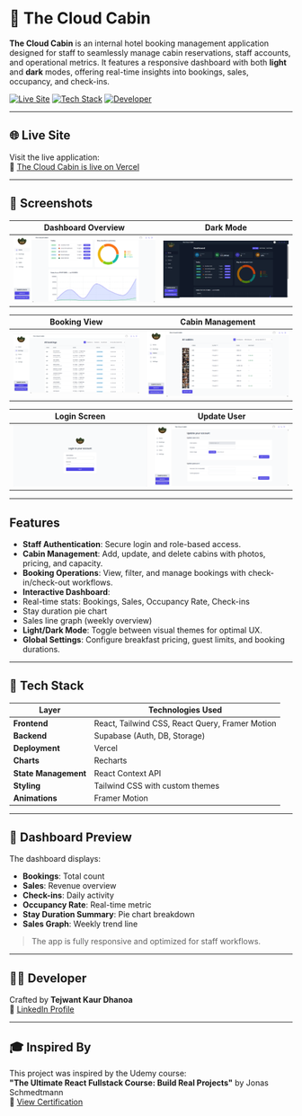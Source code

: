 # 🏨 The Cloud Cabin

**The Cloud Cabin** is an internal hotel booking management application designed for staff to seamlessly manage cabin reservations, staff accounts, and operational metrics. It features a responsive dashboard with both **light** and **dark** modes, offering real-time insights into bookings, sales, occupancy, and check-ins.

[![Live Site](https://img.shields.io/badge/Live%20Site-cloud--cabin.vercel.app-blue?style=for-the-badge)](https://cloud-cabin.vercel.app/login)
[![Tech Stack](https://img.shields.io/badge/Tech%20Stack-React%20%7C%20Tailwind%20CSS%20%7C%20Supabase%20%7C%20React%20Query%20%7C%20Framer%20Motion-blueviolet?style=for-the-badge)](#tech-stack)
[![Developer](https://img.shields.io/badge/Developer-Tejwant%20Kaur%20Dhanoa-ff69b4?style=for-the-badge)](#developer)

---

## 🌐 Live Site

Visit the live application:  
🔗 [The Cloud Cabin is live on Vercel](https://cloud-cabin.vercel.app/login)

---

## 📸 Screenshots

| Dashboard Overview | Dark Mode |
|--------------------|-----------|
| ![dashboard.png](https://raw.githubusercontent.com/tejwant-dhanoa/Cloud-Cabin/main/assets/dashboard.png) | ![dark.png](https://raw.githubusercontent.com/tejwant-dhanoa/Cloud-Cabin/main/assets/dark.png) |

| Booking View | Cabin Management |
|--------------|------------------|
| ![bookings.png](https://raw.githubusercontent.com/tejwant-dhanoa/Cloud-Cabin/main/assets/booking.png) | ![cabins.png](https://raw.githubusercontent.com/tejwant-dhanoa/Cloud-Cabin/main/assets/cabin.png) |

| Login Screen | Update User |
|--------------|-------------|
| ![login.png](https://raw.githubusercontent.com/tejwant-dhanoa/Cloud-Cabin/main/assets/login.png) | ![update-user.png](https://raw.githubusercontent.com/tejwant-dhanoa/Cloud-Cabin/main/assets/update.png) |

---

##  Features

-  **Staff Authentication**: Secure login and role-based access.
-  **Cabin Management**: Add, update, and delete cabins with photos, pricing, and capacity.
-  **Booking Operations**: View, filter, and manage bookings with check-in/check-out workflows.
-  **Interactive Dashboard**:
  - Real-time stats: Bookings, Sales, Occupancy Rate, Check-ins
  - Stay duration pie chart
  - Sales line graph (weekly overview)
-  **Light/Dark Mode**: Toggle between visual themes for optimal UX.
-  **Global Settings**: Configure breakfast pricing, guest limits, and booking durations.

---

## 🧰 Tech Stack

| Layer        | Technologies Used |
|--------------|-------------------|
| **Frontend** | React, Tailwind CSS, React Query, Framer Motion |
| **Backend**  | Supabase (Auth, DB, Storage) |
| **Deployment** | Vercel |
| **Charts**   | Recharts |
| **State Management** | React Context API |
| **Styling**  | Tailwind CSS with custom themes |
| **Animations** | Framer Motion |

---

## 📸 Dashboard Preview

The dashboard displays:
- **Bookings**: Total count
- **Sales**: Revenue overview
- **Check-ins**: Daily activity
- **Occupancy Rate**: Real-time metric
- **Stay Duration Summary**: Pie chart breakdown
- **Sales Graph**: Weekly trend line

> The app is fully responsive and optimized for staff workflows.

---

## 👩‍💻 Developer

Crafted by **Tejwant Kaur Dhanoa**  
🔗 [LinkedIn Profile](https://www.linkedin.com/in/tejwant-kaur-dhanoa)

---

## 🎓 Inspired By

This project was inspired by the Udemy course:  
**"The Ultimate React Fullstack Course: Build Real Projects"** by Jonas Schmedtmann  
📜 [View Certification](https://www.udemy.com/certificate/UC-4b864e0b-aff3-4007-b437-e1375bd8947f/)



